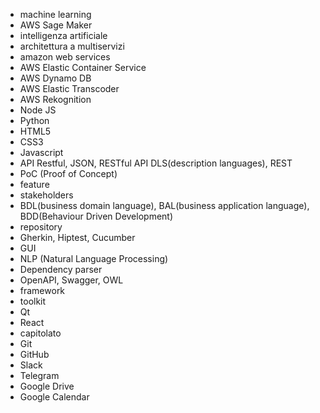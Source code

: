 - machine learning
- AWS Sage Maker
- intelligenza artificiale
- architettura a multiservizi
- amazon web services
- AWS Elastic Container Service
- AWS Dynamo DB
- AWS Elastic Transcoder
- AWS Rekognition
- Node JS
- Python
- HTML5
- CSS3
- Javascript
- API Restful, JSON, RESTful API DLS(description languages), REST 
- PoC (Proof of Concept)
- feature
- stakeholders
- BDL(business domain language), BAL(business application language), BDD(Behaviour Driven Development)
- repository
- Gherkin, Hiptest, Cucumber
- GUI
- NLP (Natural Language Processing)
- Dependency parser
- OpenAPI, Swagger, OWL
- framework
- toolkit
- Qt
- React
- capitolato
- Git
- GitHub
- Slack
- Telegram
- Google Drive
- Google Calendar


